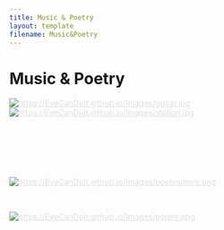 ```yaml
---
title: Music & Poetry
layout: template
filename: Music&Poetry
---
```


# Music & Poetry


<a href="Music&Poetry" class="btn" style="color:#E0E0E0"><img src="https://EyeCanDoIt.github.io/Images/guitar.jpg" alt="https://EyeCanDoIt.github.io/Images/guitar.jpg" 
loading="lazy"></a> <a href="Music&Poetry" class="btn" style="color:#E0E0E0"><img src="https://EyeCanDoIt.github.io/Images/station.jpg" alt="https://EyeCanDoIt.github.io/Images/station.jpg" 
loading="lazy"></a>

<br>

<object data="./Images/pdfs/Station to Station.pdf" width="1000" height="1000" type='application/pdf'></object>

<br>

<object data="./Images/pdfs/Truth.pdf" width="1000" height="1000" type='application/pdf'></object>

<br>

<a href="Music&Poetry" class="btn" style="color:#E0E0E0"><img src="https://EyeCanDoIt.github.io/Images/poemsmore.png" alt="https://EyeCanDoIt.github.io/Images/poemsmore.png" 
loading="lazy"></a>

<br>

<a href="Music&Poetry" class="btn" style="color:#E0E0E0"><img src="https://EyeCanDoIt.github.io/Images/pajaro.png" alt="https://EyeCanDoIt.github.io/Images/pajaro.png" 
loading="lazy"></a>

<br>

<object data="./Images/pdfs/Susie.pdf" width="1000" height="1000" type='application/pdf'></object>

<br>
